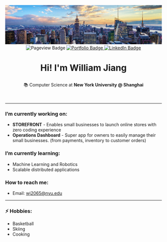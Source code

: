 
<div id="header" align="center">
  <img src="1672159096554.jpeg"/>
</div>

<div id="badges" align="center">

  <a> 
  <img src="https://komarev.com/ghpvc/?username=williamjiang26&style=for-the-badge&label=VIEWS" alt="Pageview Badge"/>
    </a>
  <a href="http://williamjiang.co">
    <img src="https://img.shields.io/badge/Portfolio-yellow?style=for-the-badge&" alt="Portfolio Badge"/>
  </a>
  <a href="https://www.linkedin.com/in/williamjiang26/">
    <img src="https://img.shields.io/badge/LinkedIn-blue?style=for-the-badge&logo=linkedin&logoColor=white" alt="LinkedIn Badge"/>
  </a>
</div>
<p align="center"><h1 align="center"

><strong>Hi! I'm William Jiang</strong>
</h1>

<div align="center">
    📚 Computer Science at <strong>New York University @ Shanghai</strong>
</div>
</p>

<br>

---

###  I’m currently working on:
- **STOREFRONT** - Enables small businesses to launch online stores with zero coding experience
- **Operations Dashboard** - Super app for owners to easily manage their small businesses. (from payments, inventory to customer orders)

###  I’m currently learning:
- Machine Learning and Robotics
- Scalable distributed applications



###  How to reach me:
- Email: [wj2065@nyu.edu](mailto:wj2065@nyu.edu)

 

---

### ⚡ Hobbies:
- Basketball
- Skiing
- Cooking

<br> <br>

